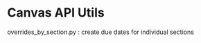 Canvas API Utils
================

overrides_by_section.py : create due dates for individual sections